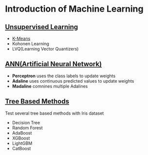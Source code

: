 # Introduction of Machine Learning  
  
## [Unsupervised Learning](https://github.com/DonghaoQiao/Machine-Learning/blob/master/Machine%20Learning/Unsupervised%20Learning)  
* [K-Means](https://github.com/DonghaoQiao/Machine-Learning/blob/master/Machine%20Learning/Unsupervised%20Learning/K-Means.py)  
* Kohonen Learning  
* LVQ(Learning Vector Quantizers)  
  
## [ANN(Artificial Neural Network)](https://github.com/DonghaoQiao/Machine-Learning/blob/master/Machine%20Learning/Perceptron%26Adaline.py)    
* **Perceptron** uses the class labels to update weights  
* **Adaline** uses continuous predicted values to update weights  
* **Madaline** comnines multiple Adalines  
  
## [Tree Based Methods](https://github.com/DonghaoQiao/Machine-Learning/blob/master/Machine%20Learning/TreeBasedMethodsTimeComparing.ipynb)  
Test several tree based methods with Iris dataset  
* Decision Tree  
* Random Forest  
* AdaBoost  
* XGBoost  
* LightGBM  
* CatBoost  

